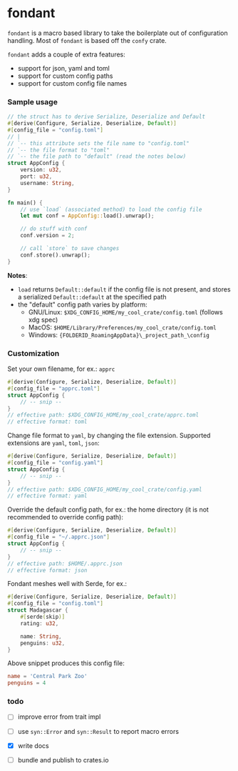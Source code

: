 # fondant

`fondant` is a macro based library to take the boilerplate out of
configuration handling. Most of `fondant` is based off the `confy` crate.

`fondant` adds a couple of extra features:

 - support for json, yaml and toml
 - support for custom config paths
 - support for custom config file names

### Sample usage

```rust
// the struct has to derive Serialize, Deserialize and Default
#[derive(Configure, Serialize, Deserialize, Default)]
#[config_file = "config.toml"]
// |
// `-- this attribute sets the file name to "config.toml"
// `-- the file format to "toml"
// `-- the file path to "default" (read the notes below)
struct AppConfig {
    version: u32,
    port: u32,
    username: String,
}

fn main() {
    // use `load` (associated method) to load the config file
    let mut conf = AppConfig::load().unwrap();

    // do stuff with conf
    conf.version = 2;

    // call `store` to save changes
    conf.store().unwrap();
}
```

**Notes**:  
 - `load` returns `Default::default` if the config file is not present, and stores
 a serialized `Default::default` at the specified path
 - the "default" config path varies by platform:
    * GNU/Linux: `$XDG_CONFIG_HOME/my_cool_crate/config.toml` (follows xdg spec)
    * MacOS: `$HOME/Library/Preferences/my_cool_crate/config.toml`
    * Windows: `{FOLDERID_RoamingAppData}\_project_path_\config`

### Customization

Set your own filename, for ex.: `apprc`

```rust
#[derive(Configure, Serialize, Deserialize, Default)]
#[config_file = "apprc.toml"]
struct AppConfig {
    // -- snip --
}
// effective path: $XDG_CONFIG_HOME/my_cool_crate/apprc.toml
// effective format: toml
```

Change file format to `yaml`, by changing the file extension.
Supported extensions are `yaml`, `toml`, `json`:

```rust
#[derive(Configure, Serialize, Deserialize, Default)]
#[config_file = "config.yaml"]
struct AppConfig {
    // -- snip --
}
// effective path: $XDG_CONFIG_HOME/my_cool_crate/config.yaml
// effective format: yaml
```

Override the default config path, for ex.: the home directory
(it is not recommended to override config path):

```rust
#[derive(Configure, Serialize, Deserialize, Default)]
#[config_file = "~/.apprc.json"]
struct AppConfig {
    // -- snip --
}
// effective path: $HOME/.apprc.json
// effective format: json
```

Fondant meshes well with Serde, for ex.:
```rust
#[derive(Configure, Serialize, Deserialize, Default)]
#[config_file = "config.toml"]
struct Madagascar {
    #[serde(skip)]
    rating: u32,

    name: String,
    penguins: u32,
}
```

Above snippet produces this config file:
```toml
name = 'Central Park Zoo'
penguins = 4
```

### todo

 - [ ] improve error from trait impl
 - [ ] use `syn::Error` and `syn::Result` to report macro errors
 - [x] write docs
 - [ ] bundle and publish to crates.io


